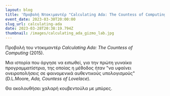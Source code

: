 ```yaml
---
layout: blog
title: 'Προβολή Ντοκιμαντέρ "Calculating Ada: The Countess of Computing (2015)" + bar'
event_date: 2023-03-30T20:00:00
slug_url: calculating-ada
date: 2023-03-28T20:38:19.794Z
thumbnail: /images/calculating_ada_gizmo_lab.jpg
---
```

Προβολή του ντοκιμαντέρ *Calculating Ada: The Countess of Computing* (2015).

Μια ιστορία που άργησε να ειπωθεί, για την πρώτη γυναίκα προγραμματίστρια, της οποίας η μέθοδος ήταν "να υφαίνει ονειροπολήσεις σε φαινομενικά αυθεντικούς υπολογισμούς" (D.L.Moore, *Ada, Countess of Lovelace*).

Θα ακολουθήσει χαλαρή κουβεντούλα με μπύρες.